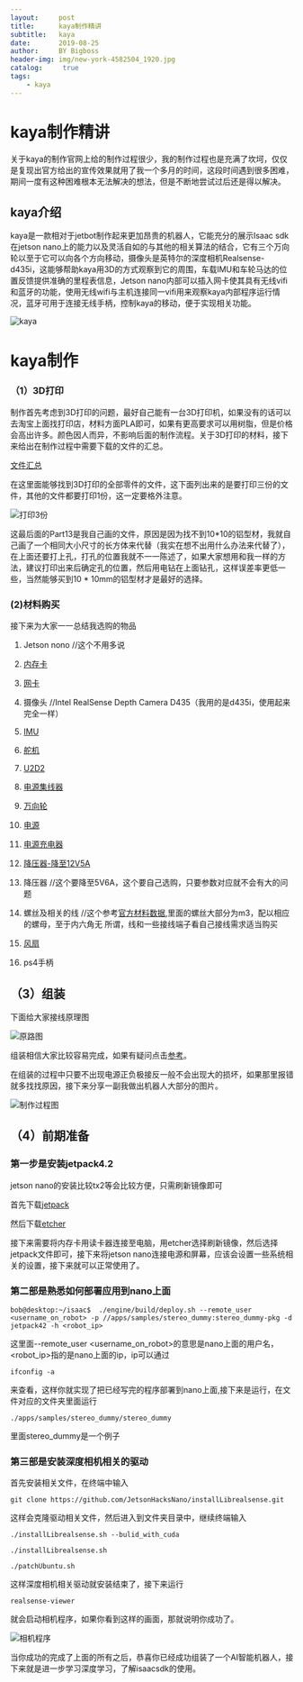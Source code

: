 ```yaml
---
layout:     post
title:      kaya制作精讲
subtitle:   kaya
date:       2019-08-25
author:     BY Bigboss
header-img: img/new-york-4582504_1920.jpg
catalog: 	 true
tags:
    - kaya
---
```

# kaya制作精讲

关于kaya的制作官网上给的制作过程很少，我的制作过程也是充满了坎坷，仅仅是复现出官方给出的宣传效果就用了我一个多月的时间，这段时间遇到很多困难，期间一度有这种困难根本无法解决的想法，但是不断地尝试过后还是得以解决。

## kaya介绍

kaya是一款相对于jetbot制作起来更加昂贵的机器人，它能充分的展示Isaac sdk在jetson nano上的能力以及灵活自如的与其他的相关算法的结合，它有三个万向轮以至于它可以向各个方向移动，摄像头是英特尔的深度相机Realsense-d435i，这能够帮助kaya用3D的方式观察到它的周围，车载IMU和车轮马达的位置反馈提供准确的里程表信息，Jetson nano内部可以插入网卡使其具有无线vifi和蓝牙的功能，使用无线wifi与主机连接同一vifi用来观察kaya内部程序运行情况，蓝牙可用于连接无线手柄，控制kaya的移动，便于实现相关功能。



![kaya](https://i.loli.net/2019/08/26/xBbLctRIPSr13NZ.jpg)



# kaya制作

### （1）3D打印

制作首先考虑到3D打印的问题，最好自己能有一台3D打印机，如果没有的话可以去淘宝上面找打印店，材料方面PLA即可，如果有更高要求可以用树脂，但是价格会高出许多。颜色因人而异，不影响后面的制作流程。关于3D打印的材料，接下来给出在制作过程中需要下载的文件的汇总。

[文件汇总](https://developer.nvidia.com/isaac/downloads)

在这里面能够找到3D打印的全部零件的文件，这下面列出来的是要打印三份的文件，其他的文件都要打印1份，这一定要格外注意。

![打印3份](https://i.loli.net/2019/08/26/6UiLEIGtMBjPK5p.png)

这最后面的Part13是我自己画的文件，原因是因为找不到10*10的铝型材，我就自己画了一个相同大小尺寸的长方体来代替（我实在想不出用什么办法来代替了），在上面还要打上孔，打孔的位置我就不一一陈述了，如果大家想用和我一样的方法，建议打印出来后确定孔的位置，然后用电钻在上面钻孔，这样误差率更低一些，当然能够买到10 * 10mm的铝型材才是最好的选择。

### (2)材料购买

接下来为大家一一总结我选购的物品

1. Jetson nono                    //这个不用多说

2. [内存卡](https://m.tb.cn/h.e9SJIdZ?sm=52a5e8 )
3. [网卡](https://m.tb.cn/h.ekWLv5G?sm=fe8611 )
4. 摄像头                             //Intel RealSense Depth Camera D435（我用的是d435i，使用起来完全一样）
5. [IMU](https://m.tb.cn/h.ekWLa52?sm=56259d)
6. [舵机](https://m.tb.cn/h.e9RTjSW?sm=cb9ef3)
7. [U2D2](https://m.tb.cn/h.ekN8psw?sm=1ccc45 )
8. [电源集线器](https://m.tb.cn/h.ekVhZ92?sm=c53703 )
9. [万向轮](https://m.tb.cn/h.e9R6wd1?sm=0d2356)
10. [电源](https://m.tb.cn/h.ekN91r3?sm=e48b4c)
11. [电源充电器](https://m.tb.cn/h.e9v88px?sm=aee8f8)
12. [降压器-降至12V5A](https://m.tb.cn/h.ekV8mc3?sm=5cae8c) 
13. 降压器                                //这个要降至5V6A，这个要自己选购，只要参数对应就不会有大的问题
14. 螺丝及相关的线                //这个参考[官方材料数据](https://docs.nvidia.com/isaac/isaac/doc/tutorials/assemble_kaya.html),里面的螺丝大部分为m3，配以相应的螺母，至于内六角无           所谓，线和一些接线端子看自己接线需求适当购买
15. [风扇](https://m.tb.cn/h.ekVOUQm?sm=8cc04b)
16. ps4手柄

## （3）组装

下面给大家接线原理图

![原路图](https://i.loli.net/2019/08/26/FsI1ZTS9Ngi5RJG.png)

组装相信大家比较容易完成，如果有疑问点击[参考](https://docs.nvidia.com/isaac/isaac/doc/tutorials/assemble_kaya.html)。

在组装的过程中只要不出现电源正负极接反一般不会出现大的损坏，如果那里报错就多找找原因，接下来分享一副我做出机器人大部分的图片。



![制作过程图](https://i.loli.net/2019/08/26/aBm2uvJ9lntAQEy.jpg)



## （4）前期准备

### 第一步是安装jetpack4.2

jetson nano的安装比较tx2等会比较方便，只需刷新镜像即可

首先下载[jetpack](https://developer.nvidia.com/embedded/jetpack)

然后下载[etcher](https://www.balena.io/etcher/)

接下来需要将内存卡用读卡器连接至电脑，用etcher选择刷新镜像，然后选择jetpack文件即可，接下来将jetson nano连接电源和屏幕，应该会设置一些系统相关的设置，接下来就可以正常使用了。

### 第二部是熟悉如何部署应用到nano上面

```
bob@desktop:~/isaac$  ./engine/build/deploy.sh --remote_user <username_on_robot> -p //apps/samples/stereo_dummy:stereo_dummy-pkg -d jetpack42 -h <robot_ip>
```

这里面--remote_user <username_on_robot>的意思是nano上面的用户名，<robot_ip>指的是nano上面的ip，ip可以通过

```ifconfig -a```

来查看，这样你就实现了把已经写完的程序部署到nano上面,接下来是运行，在文件对应的文件夹里面运行

```./apps/samples/stereo_dummy/stereo_dummy```

里面stereo_dummy是一个例子

### 第三部是安装深度相机相关的驱动

首先安装相关文件，在终端中输入

```git clone https://github.com/JetsonHacksNano/installLibrealsense.git```

这样会克隆驱动相关文件，然后进入到文件夹目录中，继续终端输入

```./installLibrealsense.sh --bulid_with_cuda```

```./installLibrealsense.sh```

```./patchUbuntu.sh```

这样深度相机相关驱动就安装结束了，接下来运行

```realsense-viewer```

就会启动相机程序，如果你看到这样的画面，那就说明你成功了。



![相机程序](https://i.loli.net/2019/08/26/4IEVFq6UgYinp8s.jpg)



当你成功的完成了上面的所有之后，恭喜你已经成功组装了一个AI智能机器人，接下来就是进一步学习深度学习，了解isaacsdk的使用。
